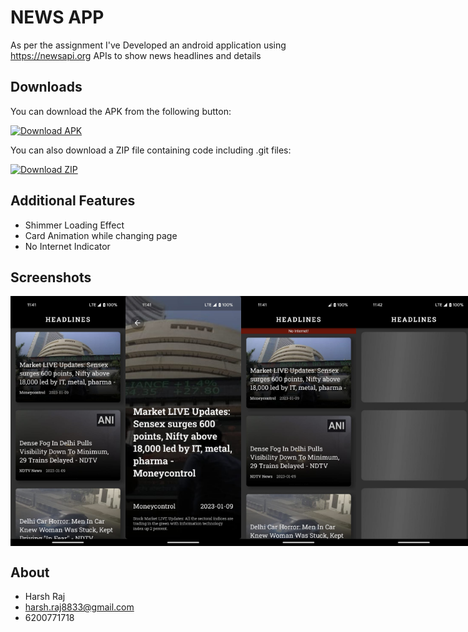 # NEWS APP

As per the assignment I've Developed an android application using https://newsapi.org APIs to show news headlines and details

## Downloads

You can download the APK from the following button:

[![Download APK](https://img.shields.io/badge/download-APK-green.svg)](https://raw.githubusercontent.com/Harsh8833/news_app_site/main/News%20App.apk)

You can also download a ZIP file containing code including .git files:

[![Download ZIP](https://img.shields.io/badge/download-ZIP-blue.svg)](https://drive.google.com/file/d/17wHU92rG0UGyNQzGuRmTNODLKG6xuHNt/view?usp=share_link)

## Additional Features
* Shimmer Loading Effect
* Card Animation while changing page
* No Internet Indicator

## Screenshots

<div style="display: flex;">
  <img src="https://github.com/Harsh8833/news_app_site/raw/main/screenshot4.jpeg" alt="Screenshot 1" width="200" height="400">
  <img src="https://github.com/Harsh8833/news_app_site/raw/main/screenshot3.jpeg" alt="Screenshot 2" width="200" height="400">
  <img src="https://github.com/Harsh8833/news_app_site/raw/main/screenshot2.jpeg" alt="Screenshot 3" width="200" height="400">
  <img src="https://github.com/Harsh8833/news_app_site/raw/main/screenshot1.jpeg" alt="Screenshot 4" width="200" height="400">
</div>

## About
* Harsh Raj
* harsh.raj8833@gmail.com
* 6200771718
